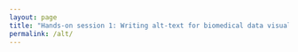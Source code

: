 ```yaml
---
layout: page
title: "Hands-on session 1: Writing alt-text for biomedical data visualization figures (Communication)"
permalink: /alt/
---
```



